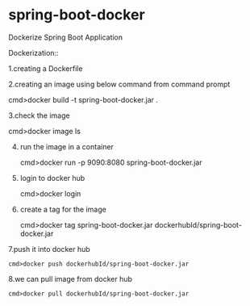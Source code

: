 # spring-boot-docker
Dockerize Spring Boot Application

Dockerization::

1.creating a Dockerfile


2.creating an image using below command from command prompt

   cmd>docker build -t spring-boot-docker.jar .

3.check the image 

   cmd>docker image ls
  
4. run the image in a container

   cmd>docker run -p 9090:8080 spring-boot-docker.jar

5. login to docker hub

   cmd>docker login
   
6. create a tag for the image

   cmd>docker tag spring-boot-docker.jar dockerhubId/spring-boot-docker.jar
   
7.push it into docker hub

    cmd>docker push dockerhubId/spring-boot-docker.jar
  
8.we can pull image from docker hub

    cmd>docker pull dockerhubId/spring-boot-docker.jar






